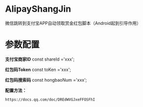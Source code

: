 # AlipayShangJin
微信跳转到支付宝APP自动领取赏金红包脚本（Android起到引导作用）

# 参数配置
**支付宝商家ID**
const shareId ='xxx';

**红包码Token**
const toKen ='xxx';

**红包码搜索码**
const hongbaoNum ='xxx';

**配置方法：**
```
https://docs.qq.com/doc/DREdWVGJxeFFOSFhI
```
